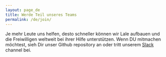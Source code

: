 ```yaml
---
layout: page_de
title: Werde Teil unseres Teams 
permalink: /de/join/
---
```

<style>.page-link.join { border-color:#FF7043; }</style>

Je mehr Leute uns helfen, desto schneller können wir Lale aufbauen und die Freiwilligen weltweit bei ihrer Hilfe unterstützen. Wenn DU mitmachen möchtest, sieh Dir unser Github repository an oder tritt unserem <a href="https://lale.slack.com">Slack</a> channel bei.

<div class="github-card" data-github="lale-help/lale-help" data-width="400" data-height="150" data-theme="default"></div>
<script src="//cdn.jsdelivr.net/github-cards/latest/widget.js"></script>

